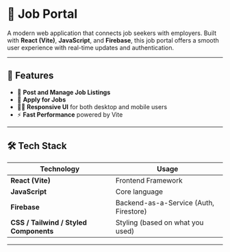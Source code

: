 # 💼 Job Portal

A modern web application that connects job seekers with employers. Built with **React (Vite)**, **JavaScript**, and **Firebase**, this job portal offers a smooth user experience with real-time updates and authentication.

---

## 🚀 Features

- 📝 **Post and Manage Job Listings**
- 📄 **Apply for Jobs**
- 👨‍💻 **Responsive UI** for both desktop and mobile users
- ⚡ **Fast Performance** powered by Vite

---

## 🛠️ Tech Stack

| Technology | Usage |
|------------|-------|
| **React (Vite)** | Frontend Framework |
| **JavaScript** | Core language |
| **Firebase** | Backend-as-a-Service (Auth, Firestore) |
| **CSS / Tailwind / Styled Components** | Styling (based on what you used) |

---

